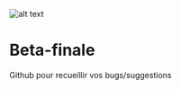 ![alt text](https://jideon.com/dist/img/logo-jideon.png)

# Beta-finale
Github pour recueillir vos bugs/suggestions 
